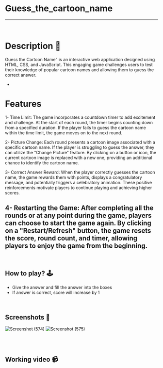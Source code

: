 # Guess_the_cartoon_name

---

<br>

# Description 📃
Guess the Cartoon Name" is an interactive web application designed using HTML, CSS, and JavaScript. This engaging game challenges users to test their knowledge of popular cartoon names and allowing them to guess the correct answer.


- 

# Features
1- Time Limit: The game incorporates a countdown timer to add excitement and challenge. At the start of each round, the timer begins counting down from a specified duration. If the player fails to guess the cartoon name within the time limit, the game moves on to the next round.

2- Picture Change: Each round presents a cartoon image associated with a specific cartoon name. If the player is struggling to guess the answer, they can utilize the "Change Picture" feature. By clicking on a button or icon, the current cartoon image is replaced with a new one, providing an additional chance to identify the cartoon name.

3- Correct Answer Reward: When the player correctly guesses the cartoon name, the game rewards them with points, displays a congratulatory message, and potentially triggers a celebratory animation. These positive reinforcements motivate players to continue playing and achieving higher scores.

4- Restarting the Game: After completing all the rounds or at any point during the game, players can choose to start the game again. By clicking on a "Restart/Refresh" button, the game resets the score, round count, and timer, allowing players to enjoy the game from the beginning.
- 
<br>

## **How to play? 🕹️**
- Give the answer and fill the answer into the boxes
- If answer is correct, score will increase by 1

<br>

## Screenshots 📸
![Screenshot (574)](https://github.com/kunjgit/GameZone/assets/109728779/216c8351-41c9-4fc6-bb24-bd380ae44525)
![Screenshot (575)](https://github.com/kunjgit/GameZone/assets/109728779/d05f3002-d402-4a82-b4d1-e812957faad8)

<br>
<!-- add your screenshots like this -->
<!-- ![image](url) -->

<br>

## **Working video 📹**
<!-- add your working video over here -->
